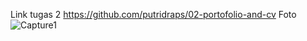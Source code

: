 Link tugas 2 https://github.com/putridraps/02-portofolio-and-cv
Foto ![Capture1](https://user-images.githubusercontent.com/90604197/133937349-361aa733-bb96-4cb4-9180-391ea71eadfb.JPG)
